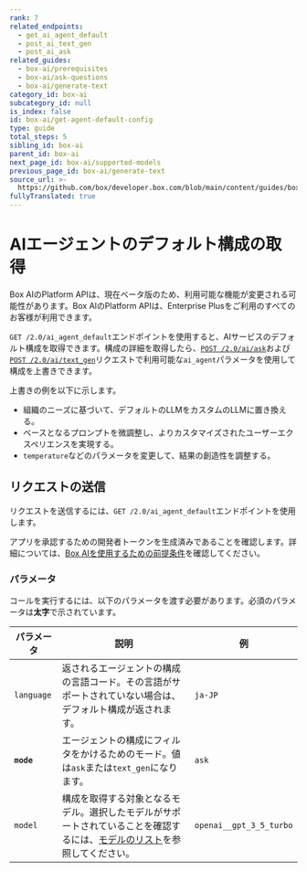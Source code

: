 ```yaml
---
rank: 7
related_endpoints:
  - get_ai_agent_default
  - post_ai_text_gen
  - post_ai_ask
related_guides:
  - box-ai/prerequisites
  - box-ai/ask-questions
  - box-ai/generate-text
category_id: box-ai
subcategory_id: null
is_index: false
id: box-ai/get-agent-default-config
type: guide
total_steps: 5
sibling_id: box-ai
parent_id: box-ai
next_page_id: box-ai/supported-models
previous_page_id: box-ai/generate-text
source_url: >-
  https://github.com/box/developer.box.com/blob/main/content/guides/box-ai/get-agent-default-config.md
fullyTranslated: true
---
```

# AIエージェントのデフォルト構成の取得

<Message type="notice">

Box AIのPlatform APIは、現在ベータ版のため、利用可能な機能が変更される可能性があります。Box AIのPlatform APIは、Enterprise Plusをご利用のすべてのお客様が利用できます。

</Message>

`GET /2.0/ai_agent_default`エンドポイントを使用すると、AIサービスのデフォルト構成を取得できます。構成の詳細を取得したら、[`POST /2.0/ai/ask`][ask]および[`POST /2.0/ai/text_gen`][text-gen]リクエストで利用可能な`ai_agent`パラメータを使用して構成を上書きできます。

上書きの例を以下に示します。

* 組織のニーズに基づいて、デフォルトのLLMをカスタムのLLMに置き換える。
* ベースとなるプロンプトを微調整し、よりカスタマイズされたユーザーエクスペリエンスを実現する。
* `temperature`などのパラメータを変更して、結果の創造性を調整する。

## リクエストの送信

リクエストを送信するには、`GET /2.0/ai_agent_default`エンドポイントを使用します。

<Samples id="get_ai_agent_default">

</Samples>

アプリを承認するための開発者トークンを生成済みであることを確認します。詳細については、[Box AIを使用するための前提条件][prereq]を確認してください。

### パラメータ

コールを実行するには、以下のパラメータを渡す必要があります。必須のパラメータは**太字**で示されています。

| パラメータ      | 説明                                                                     | 例                       |
| ---------- | ---------------------------------------------------------------------- | ----------------------- |
| `language` | 返されるエージェントの構成の言語コード。その言語がサポートされていない場合は、デフォルト構成が返されます。                  | `ja-JP`                 |
| **`mode`** | エージェントの構成にフィルタをかけるためのモード。値は`ask`または`text_gen`になります。                    | `ask`                   |
| `model`    | 構成を取得する対象となるモデル。選択したモデルがサポートされていることを確認するには、[モデルのリスト][models]を参照してください。 | `openai__gpt_3_5_turbo` |

[prereq]: g://box-ai/prerequisites

[ask]: e://post_ai_ask#param_ai_agent

[text-gen]: e://post_ai_text_gen#param_ai_agent

[models]: g://box-ai/supported-models
